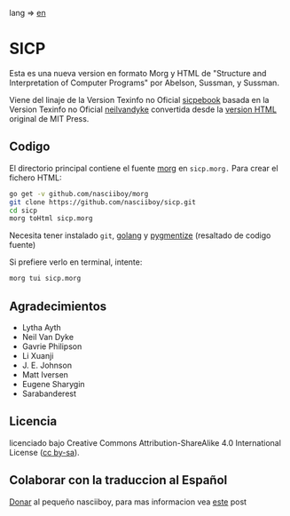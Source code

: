 lang => [en](README.md)

SICP
====

Esta es una nueva version en formato Morg y HTML de "Structure and
Interpretation of Computer Programs" por Abelson, Sussman, y Sussman.

Viene del linaje de la Version Texinfo no
Oficial [sicpebook](http://sicpebook.wordpress.com) basada en la Version Texinfo
no Oficial [neilvandyke](http://www.neilvandyke.org/sicp-texi/) convertida desde
la [version HTML](http://mitpress.mit.edu/sicp/) original de MIT Press.

Codigo
------

El directorio principal contiene el fuente [morg](https://github.com/nasciiboy/morg/)
en `sicp.morg.` Para crear el fichero HTML:

```bash
go get -v github.com/nasciiboy/morg
git clone https://github.com/nasciiboy/sicp.git
cd sicp
morg toHtml sicp.morg
```

Necesita tener instalado `git`, [golang](https://golang.org/)
y [pygmentize](http://pygments.org/) (resaltado de codigo fuente)

Si prefiere verlo en terminal, intente:

```bash
morg tui sicp.morg
```

Agradecimientos
---------------

* Lytha Ayth
* Neil Van Dyke
* Gavrie Philipson
* Li Xuanji
* J. E. Johnson
* Matt Iversen
* Eugene Sharygin
* Sarabanderest

Licencia
--------

licenciado bajo Creative Commons Attribution-ShareAlike 4.0 International License ([cc by-sa](http://creativecommons.org/licenses/by-sa/4.0/)).

Colaborar con la traduccion al Español
--------------------------------------

[Donar](https://liberapay.com/nasciiboy/donate) al pequeño nasciiboy, para mas informacion
vea [este](http://nasciiboy.github.io/prog/dot-slash-sicp2es/) post
